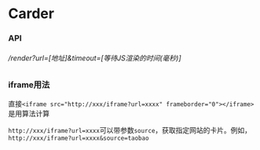 # Carder

### API

###### /render?url=[地址]&timeout=[等待JS渲染的时间(毫秒)]

### iframe用法

直接`<iframe src="http://xxx/iframe?url=xxxx" frameborder="0"></iframe>`是用算法计算

`http://xxx/iframe?url=xxxx`可以带参数`source`，获取指定网站的卡片。例如，`http://xxx/iframe?url=xxxx&source=taobao`


